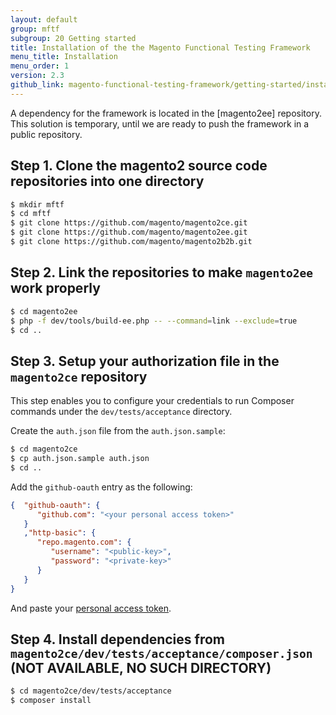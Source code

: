 ```yaml
---
layout: default
group: mftf
subgroup: 20 Getting started
title: Installation of the the Magento Functional Testing Framework
menu_title: Installation
menu_order: 1
version: 2.3
github_link: magento-functional-testing-framework/getting-started/installation.md
---
```


<div class="bs-callout bs-callout-info" markdown="1">
A dependency for the framework is located in the [magento2ee] repository. This solution is temporary, until we are ready to push the framework in a public repository.
</div>

## Step 1. Clone the magento2 source code repositories into one directory

```bash
$ mkdir mftf
$ cd mftf
$ git clone https://github.com/magento/magento2ce.git
$ git clone https://github.com/magento/magento2ee.git
$ git clone https://github.com/magento/magento2b2b.git
```

## Step 2. Link the repositories to make `magento2ee` work properly

```bash
$ cd magento2ee
$ php -f dev/tools/build-ee.php -- --command=link --exclude=true
$ cd ..
```

## Step 3. Setup your authorization file in the `magento2ce` repository

This step enables you to configure your credentials to run Composer commands under the `dev/tests/acceptance` directory.

Create the `auth.json` file from the `auth.json.sample`:

```bash
$ cd magento2ce
$ cp auth.json.sample auth.json
$ cd ..
```

Add the `github-oauth` entry as the following:

```json
{  "github-oauth": {
      "github.com": "<your personal access token>"
   }
   ,"http-basic": {
      "repo.magento.com": {
         "username": "<public-key>",
         "password": "<private-key>"
      }
   }
}
```

And paste your [personal access token].

## Step 4. Install dependencies from `magento2ce/dev/tests/acceptance/composer.json` (NOT AVAILABLE, NO SUCH DIRECTORY)

```bash
$ cd magento2ce/dev/tests/acceptance
$ composer install
```


<!-- LINKS -->

[magento2ee]: https://github.com/magento/magento2ee
[personal access token]: https://help.github.com/articles/creating-a-personal-access-token-for-the-command-line/#creating-a-token


